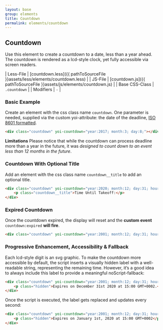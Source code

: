 ```yaml
---
layout: base
group: elements
title: Countdown
permalink: elements/countdown
---
```


## Countdown
Use this element to create a countdown to a date, less than a year ahead. The countdown is rendered as a lcd-style clock, yet fully accessible via screen readers.

| Less-File      | [countdown.less]({{ pathToSourceFile }}assets/less/elements/countdown.less) |
| JS-File        | [countdown.js]({{ pathToSourceFile }}assets/js/elements/countdown.js)       |
| Base CSS-Class | `.countdown`                                                                |
| Modifiers      | `-`                                                                         |

### Basic Example
Create an element with the css class name `countdown`. One parameter is needed, supplied via the custom yoi-attribute: the date of the deadline, [ISO 8601 formatted](https://developer.mozilla.org/en/docs/Web/JavaScript/Reference/Global_Objects/Date/toISOString).

```html
<div class="countdown" yoi-countdown="year:2017; month:3; day:8;"></div>
```

<p class="hint"><b>Limitations</b> Please notice that while the countdown can process deadline more than a year in the future, it was <i>designed to count down to an event less than 12 months in the future</i>.</p>

### Countdown With Optional Title
Add an element with the css class name `countdown__title` to add an optional title.

```html
<div class="countdown" yoi-countdown="year:2020; month:12; day:31; hour:15;">
    <p class="countdown__title">Time Until Takeoff:</p>
</div>
```

### Expired Countdown
Once the countdown expired, the display will reset and the **custom event** `countdown:expired` **will fire**.

```html
<div class="countdown" yoi-countdown="year:2001; month:12; day:31; hour:15;"></div>
```

### Progressive Enhancement, Accessibility & Fallback
Each lcd-style digit is an svg graphic. To make the countdown more accessible by default, the script inserts a visually hidden label with a well-readable string, representing the remaining time. However, it’s a good idea to always include this label to provide a meaningful noScript-fallback:

```html
<div class="countdown" yoi-countdown="year:2001; month:12; day:31; hour:15;">
    <p class="hidden">Expires on December 31st 2020 at 15:00 GMT+0002.</p>
</div>
```

Once the script is executed, the label gets replaced and updates every second:

```html
<div class="countdown" yoi-countdown="year:2001; month:12; day:31; hour:15;">
    <p class="hidden">Expires on January 1st, 2020 at 15:00 GMT+0002</p>
</div>
```
